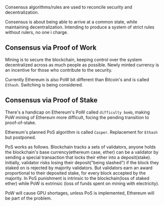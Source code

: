 Consensus algorithms/rules are used to reconcile security and decentralization.

Consensus is about being able to arrive at a common state, while maintaining decentralization. Intending to produce a system of strict rules without rulers, no one i charge.

## Consensus via Proof of Work
Mining is to secure the blockchain, keeping control over the system decentralized across as much people as possible. Newly minted currency is an incentive for those who contribute to the security.

Currently Ethereum is also PoW bit different than Bitcoin's and is called `Ethash`. Switching is being considered.

## Consensus via Proof of Stake
There's a handicap on Ethereum's PoW called `difficulty bomb`, making PoW mining of Ethereum more difficult, focing the pending transition to proof-of-stake.

Ethereum's planned PoS algorithm is called `Casper`. Replacement for `Ethash` but postponed.

PoS works as follows. Blockchain tracks a sets of validators, anyone holds the blockchain's base currency(ethereum case, ether) can be a validator by sending a special transaction that locks their ether into a deposit(stake). Initially, validator risks losing their deposit("being slashed")  if the block they staked on is rejected by majority validators. But validators earn an award proportional to their deposited stake, for every block accepted by the majority. In PoS punishment is intrinsic to the blockchain(loss of staked ether) while PoW is extrinsic (loss of funds spent on mining with electricity).

PoW will cause GPU shortages, unless PoS is implemented, Ethereum will be part of the problem.
